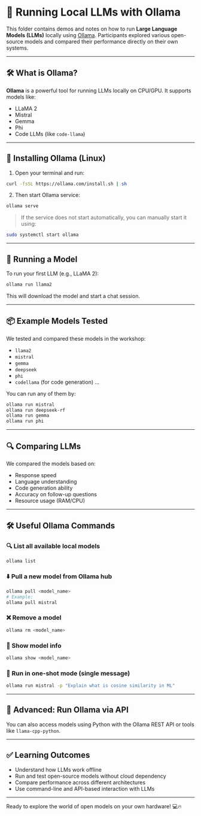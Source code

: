 # 🧠 Running Local LLMs with Ollama
This folder contains demos and notes on how to run **Large Language Models (LLMs)** locally using [Ollama](https://ollama.com).
Participants explored various open-source models and compared their performance directly on their own systems.

---

## 🛠️ What is Ollama?

**Ollama** is a powerful tool for running LLMs locally on CPU/GPU.
It supports models like:

* LLaMA 2
* Mistral
* Gemma
* Phi
* Code LLMs (like `code-llama`)

---

## 🔧 Installing Ollama (Linux)

1. Open your terminal and run:

```bash
curl -fsSL https://ollama.com/install.sh | sh
```

2. Then start Ollama service:

```bash
ollama serve
```

> If the service does not start automatically, you can manually start it using:

```bash
sudo systemctl start ollama
```

---

## 🚀 Running a Model

To run your first LLM (e.g., LLaMA 2):

```bash
ollama run llama2
```

This will download the model and start a chat session.

---

## 📦 Example Models Tested

We tested and compared these models in the workshop:

* `llama2`
* `mistral`
* `gemma`
* `deepseek`
* `phi`
* `codellama` (for code generation) ...

You can run any of them by:

```bash
ollama run mistral
ollama run deepseek-rf
ollama run gemma
ollama run phi
```

---

## 🔍 Comparing LLMs

We compared the models based on:

* Response speed
* Language understanding
* Code generation ability
* Accuracy on follow-up questions
* Resource usage (RAM/CPU)

---

## 🛠️ Useful Ollama Commands

### 🔍 List all available local models

```bash
ollama list
```

### ⬇️ Pull a new model from Ollama hub

```bash
ollama pull <model_name>
# Example:
ollama pull mistral
```

### ❌ Remove a model

```bash
ollama rm <model_name>
```

### 🧠 Show model info

```bash
ollama show <model_name>
```

### 📝 Run in one-shot mode (single message)

```bash
ollama run mistral -p "Explain what is cosine similarity in ML"
```

---

## 🤖 Advanced: Run Ollama via API

You can also access models using Python with the Ollama REST API or tools like `llama-cpp-python`.

---

## ✅ Learning Outcomes

* Understand how LLMs work offline
* Run and test open-source models without cloud dependency
* Compare performance across different architectures
* Use command-line and API-based interaction with LLMs

---

Ready to explore the world of open models on your own hardware! 💻🔥
